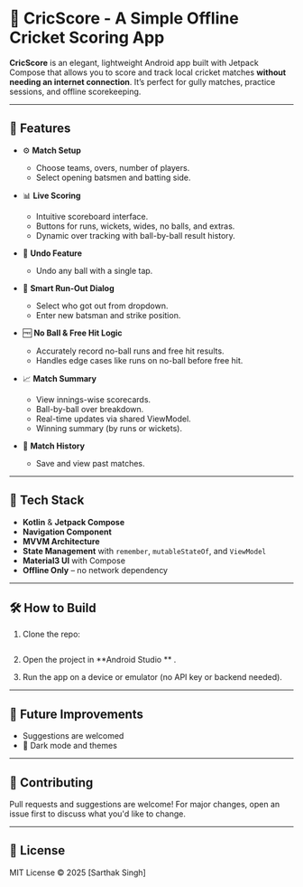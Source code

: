 
# 🏏 CricScore - A Simple Offline Cricket Scoring App

**CricScore** is an elegant, lightweight Android app built with Jetpack Compose that allows you to score and track local cricket matches **without needing an internet connection**. It’s perfect for gully matches, practice sessions, and offline scorekeeping.

---

## 🚀 Features

- ⚙️ **Match Setup**
  - Choose teams, overs, number of players.
  - Select opening batsmen and batting side.
  
- 📊 **Live Scoring**
  - Intuitive scoreboard interface.
  - Buttons for runs, wickets, wides, no balls, and extras.
  - Dynamic over tracking with ball-by-ball result history.

- 🔄 **Undo Feature**
  - Undo any ball with a single tap.

- 🧠 **Smart Run-Out Dialog**
  - Select who got out from dropdown.
  - Enter new batsman and strike position.

- 🆓 **No Ball & Free Hit Logic**
  - Accurately record no-ball runs and free hit results.
  - Handles edge cases like runs on no-ball before free hit.

- 📈 **Match Summary**
  - View innings-wise scorecards.
  - Ball-by-ball over breakdown.
  - Real-time updates via shared ViewModel.
  - Winning summary (by runs or wickets).

- 💾 **Match History** 
  - Save and view past matches.

---

## 🧱 Tech Stack

- **Kotlin** & **Jetpack Compose**
- **Navigation Component**
- **MVVM Architecture**
- **State Management** with `remember`, `mutableStateOf`, and `ViewModel`
- **Material3 UI** with Compose
- **Offline Only** – no network dependency

---



## 🛠️ How to Build

1. Clone the repo:
   ```bash
   
   ```

2. Open the project in **Android Studio ** .

3. Run the app on a device or emulator (no API key or backend needed).

---

## 🧠 Future Improvements
- Suggestions are welcomed
- 🎨 Dark mode and themes

---

## 🤝 Contributing

Pull requests and suggestions are welcome! For major changes, open an issue first to discuss what you'd like to change.

---

## 📄 License

MIT License © 2025 [Sarthak Singh]
